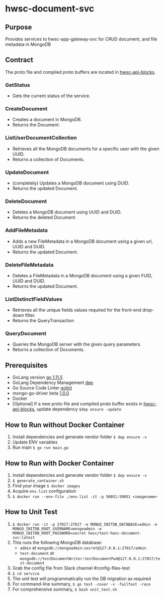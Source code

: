 # hwsc-document-svc

## Purpose
 Provides services to hwsc-app-gateway-svc for CRUD document, and file metadata in MongoDB

## Contract
The proto file and compiled proto buffers are located in [hwsc-api-blocks](https://github.com/hwsc-org/hwsc-api-blocks/tree/master/int/hwsc-document-svc/proto).
### GetStatus
- Gets the current status of the service.
### CreateDocument
- Creates a document in MongoDB.
- Returns the Document.
### ListUserDocumentCollection
- Retrieves all the MongoDB documents for a specific user with the given UUID.
- Returns a collection of Documents.
### UpdateDocument
- (completely) Updates a MongoDB document using DUID.
- Returns the updated Document.
### DeleteDocument
- Deletes a MongoDB document using UUID and DUID.
- Returns the deleted Document.
### AddFileMetadata
- Adds a new FileMetadata in a MongoDB document using a given url, UUID and DUID.
- Returns the updated Document.
### DeleteFileMetadata
- Deletes a FileMetadata in a MongoDB document using a given FUID, UUID and DUID.
- Returns the updated Document.
### ListDistinctFieldValues
- Retrieves all the unique fields values required for the front-end drop-down filter.
- Returns the QueryTransaction
### QueryDocument
- Queries the MongoDB server with the given query parameters.
- Returns a collection of Documents.

## Prerequisites
- GoLang version [go 1.11.5](https://golang.org/dl/)
- GoLang Dependency Management [dep](https://github.com/golang/dep)
- Go Source Code Linter [golint](https://github.com/golang/lint)
- mongo-go-driver beta [1.0.0](https://github.com/mongodb/mongo-go-driver)
- Docker
- [Optional] If a new proto file and compiled proto buffer exists in [hwsc-api-blocks](https://github.com/hwsc-org/hwsc-api-blocks/tree/master/int/hwsc-document-svc/proto), update dependency ``$dep ensure -update``

## How to Run without Docker Container
1. Install dependencies and generate vendor folder `$ dep ensure -v`
2. Update ENV variables
3. Run main `$ go run main.go`

## How to Run with Docker Container
1. Install dependencies and generate vendor folder `$ dep ensure -v`
2. `$ generate_container.sh`
3. Find your image `$ docker images`
4. Acquire `env.list` configuration
5. `$ docker run --env-file ./env.list -it -p 50051:50051 <imagename>`

## How to Unit Test
1. `$ docker run -it -p 27017:27017 -e MONGO_INITDB_DATABASE=admin -e MONGO_INITDB_ROOT_USERNAME=mongoadmin -e MONGO_INITDB_ROOT_PASSWORD=secret hwsc/test-hwsc-document-svc:latest`
2. This runs the following MongoDB database:
    - `admin` at `mongodb://mongoadmin:secret@127.0.0.1:27017/admin`
    - `test-document` at `mongodb://testDocumentWriter:testDocumentPwd@127.0.0.1:27017/test-document`
3. Grab the config file from Slack channel #config-files-test
4. `$ cd service`
5. The unit test will programmatically run the DB migration as required
6. For command-line summary, `$ go test -cover -v -failfast -race`
7. For comprehensive summary, `$ bash unit_test.sh`
